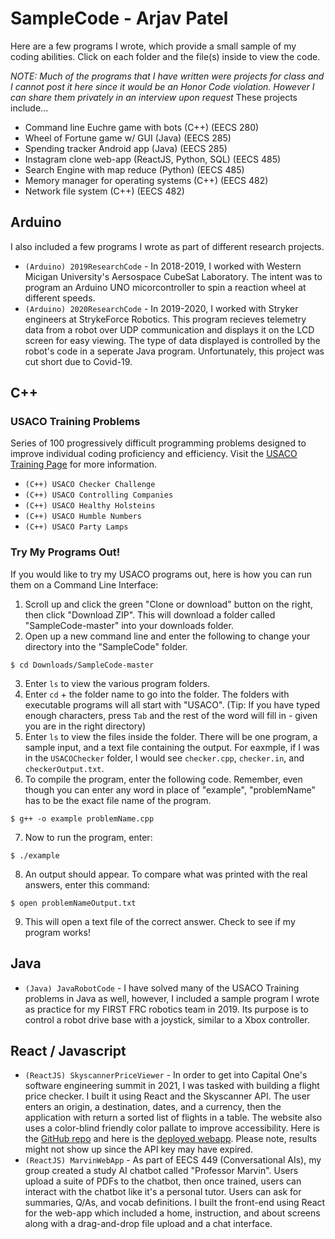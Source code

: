 # SampleCode - Arjav Patel
Here are a few programs I wrote, which provide a small sample of my coding abilities. Click on each folder and the file(s) inside to view the code.

*NOTE: Much of the programs that I have written were projects for class and I cannot post it here since it would be an Honor Code violation. However I can share them privately in an interview upon request*
These projects include...
- Command line Euchre game with bots (C++) (EECS 280)
- Wheel of Fortune game w/ GUI (Java) (EECS 285)
- Spending tracker Android app (Java) (EECS 285)
- Instagram clone web-app (ReactJS, Python, SQL) (EECS 485)
- Search Engine with map reduce (Python) (EECS 485)
- Memory manager for operating systems (C++) (EECS 482)
- Network file system (C++) (EECS 482)
  
## Arduino
I also included a few programs I wrote as part of different research projects.
- `(Arduino) 2019ResearchCode` - In 2018-2019, I worked with Western Micigan University's Aersospace CubeSat Laboratory. The intent was to program an Arduino UNO micorcontroller to spin a reaction wheel at different speeds.
- `(Arduino) 2020ResearchCode` - In 2019-2020, I worked with Stryker engineers at StrykeForce Robotics. This program recieves telemetry data from a robot over UDP communication and displays it on the LCD screen for easy viewing. The type of data displayed is controlled by the robot's code in a seperate Java program. Unfortunately, this project was cut short due to Covid-19.
  
## C++
### USACO Training Problems
Series of 100 progressively difficult programming problems designed to improve individual coding proficiency and efficiency.
Visit the [USACO Training Page](http://usaco.org/index.php?page=training) for more information.

- `(C++) USACO Checker Challenge`
- `(C++) USACO Controlling Companies`
- `(C++) USACO Healthy Holsteins`
- `(C++) USACO Humble Numbers`
- `(C++) USACO Party Lamps`

### Try My Programs Out!
If you would like to try my USACO programs out, here is how you can run them on a Command Line Interface:

1. Scroll up and click the green "Clone or download" button on the right, then click "Download ZIP". This will download a folder called "SampleCode-master" into your downloads folder.
2. Open up a new command line and enter the following to change your directory into the "SampleCode" folder.
```
$ cd Downloads/SampleCode-master
```
3. Enter `ls` to view the various program folders.
4. Enter `cd` + the folder name to go into the folder. The folders with executable programs will all start with "USACO".
   (Tip: If you have typed enough characters, press `Tab` and the rest of the word will fill in - given you are in the right 
   directory)
5. Enter `ls` to view the files inside the folder. There will be one program, a sample input, and a text file containing the 
   output. For eaxmple, if I was in the `USACOChecker` folder, I would see `checker.cpp`, `checker.in`, and 
   `checkerOutput.txt`.
6. To compile the program, enter the following code. Remember, even though you can enter any word in place of "example", 
   "problemName" has to be the exact file name of the program.
```
$ g++ -o example problemName.cpp
```
7. Now to run the program, enter:
```
$ ./example
```
8. An output should appear. To compare what was printed with the real answers, enter this command:
```
$ open problemNameOutput.txt
```
9. This will open a text file of the correct answer. Check to see if my program works!

## Java
- `(Java) JavaRobotCode` - I have solved many of the USACO Training problems in Java as well, however, I included a sample program I wrote as practice for my FIRST FRC robotics team in 2019. Its purpose is to control a robot drive base with a joystick, similar to a Xbox controller.

## React / Javascript
- `(ReactJS) SkyscannerPriceViewer` - In order to get into Capital One's software engineering summit in 2021, I was tasked with building a flight price checker. I built it using React and the Skyscanner API. The user enters an origin, a destination, dates, and a currency, then the application with return a sorted list of flights in a table. The website also uses a color-blind friendly color pallate to improve accessibility. Here is the [GitHub repo]() and here is the [deployed webapp](). Please note, results might not show up since the API key may have expired.
- `(ReactJS) MarvinWebApp` - As part of EECS 449 (Conversational AIs), my group created a study AI chatbot called "Professor Marvin". Users upload a suite of PDFs to the chatbot, then once trained, users can interact with the chatbot like it's a personal tutor. Users can ask for summaries, Q/As, and vocab definitions. I built the front-end using React for the web-app which included a home, instruction, and about screens along with a drag-and-drop file upload and a chat interface.
